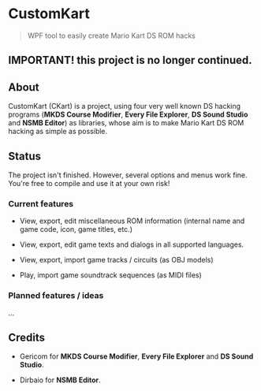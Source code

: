 # CustomKart

> WPF tool to easily create Mario Kart DS ROM hacks


## **IMPORTANT!** this project is no longer continued.

## About

CustomKart (CKart) is a project, using four very well known DS hacking programs (**MKDS Course Modifier**, **Every File Explorer**, **DS Sound Studio** and **NSMB Editor**) as libraries, whose aim is to make Mario Kart DS ROM hacking as simple as possible.

## Status

The project isn't finished. However, several options and menus work fine. You're free to compile and use it at your own risk!

### Current features

- View, export, edit miscellaneous ROM information (internal name and game code, icon, game titles, etc.)

- View, export, edit game texts and dialogs in all supported languages.

- View, export, import game tracks / circuits (as OBJ models)

- Play, import game soundtrack sequences (as MIDI files)

### Planned features / ideas

...

## Credits

- Gericom for **MKDS Course Modifier**, **Every File Explorer** and **DS Sound Studio**.

- Dirbaio for **NSMB Editor**.